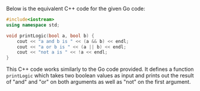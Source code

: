 Below is the equivalent C++ code for the given Go code:

```cpp
#include<iostream>
using namespace std;

void printLogic(bool a, bool b) {
    cout << "a and b is " << (a && b) << endl;
    cout << "a or b is " << (a || b) << endl;
    cout << "not a is " << !a << endl;
}
```
This C++ code works similarly to the Go code provided. It defines a function `printLogic` which takes two boolean values as input and prints out the result of "and" and "or" on both arguments as well as "not" on the first argument.
